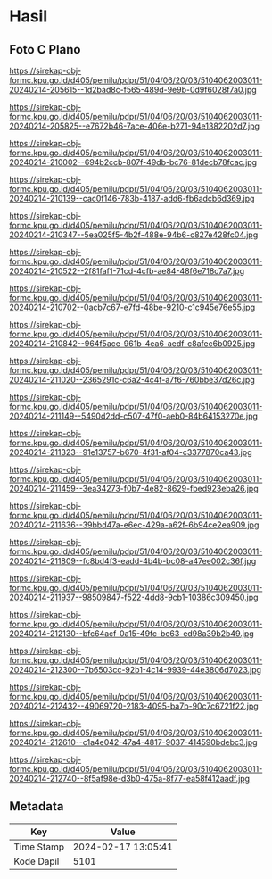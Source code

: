 # Hasil

## Foto C Plano

https://sirekap-obj-formc.kpu.go.id/d405/pemilu/pdpr/51/04/06/20/03/5104062003011-20240214-205615--1d2bad8c-f565-489d-9e9b-0d9f6028f7a0.jpg

https://sirekap-obj-formc.kpu.go.id/d405/pemilu/pdpr/51/04/06/20/03/5104062003011-20240214-205825--e7672b46-7ace-406e-b271-94e1382202d7.jpg

https://sirekap-obj-formc.kpu.go.id/d405/pemilu/pdpr/51/04/06/20/03/5104062003011-20240214-210002--694b2ccb-807f-49db-bc76-81decb78fcac.jpg

https://sirekap-obj-formc.kpu.go.id/d405/pemilu/pdpr/51/04/06/20/03/5104062003011-20240214-210139--cac0f146-783b-4187-add6-fb6adcb6d369.jpg

https://sirekap-obj-formc.kpu.go.id/d405/pemilu/pdpr/51/04/06/20/03/5104062003011-20240214-210347--5ea025f5-4b2f-488e-94b6-c827e428fc04.jpg

https://sirekap-obj-formc.kpu.go.id/d405/pemilu/pdpr/51/04/06/20/03/5104062003011-20240214-210522--2f81faf1-71cd-4cfb-ae84-48f6e718c7a7.jpg

https://sirekap-obj-formc.kpu.go.id/d405/pemilu/pdpr/51/04/06/20/03/5104062003011-20240214-210702--0acb7c67-e7fd-48be-9210-c1c945e76e55.jpg

https://sirekap-obj-formc.kpu.go.id/d405/pemilu/pdpr/51/04/06/20/03/5104062003011-20240214-210842--964f5ace-961b-4ea6-aedf-c8afec6b0925.jpg

https://sirekap-obj-formc.kpu.go.id/d405/pemilu/pdpr/51/04/06/20/03/5104062003011-20240214-211020--2365291c-c6a2-4c4f-a7f6-760bbe37d26c.jpg

https://sirekap-obj-formc.kpu.go.id/d405/pemilu/pdpr/51/04/06/20/03/5104062003011-20240214-211149--5490d2dd-c507-47f0-aeb0-84b64153270e.jpg

https://sirekap-obj-formc.kpu.go.id/d405/pemilu/pdpr/51/04/06/20/03/5104062003011-20240214-211323--91e13757-b670-4f31-af04-c3377870ca43.jpg

https://sirekap-obj-formc.kpu.go.id/d405/pemilu/pdpr/51/04/06/20/03/5104062003011-20240214-211459--3ea34273-f0b7-4e82-8629-fbed923eba26.jpg

https://sirekap-obj-formc.kpu.go.id/d405/pemilu/pdpr/51/04/06/20/03/5104062003011-20240214-211636--39bbd47a-e6ec-429a-a62f-6b94ce2ea909.jpg

https://sirekap-obj-formc.kpu.go.id/d405/pemilu/pdpr/51/04/06/20/03/5104062003011-20240214-211809--fc8bd4f3-eadd-4b4b-bc08-a47ee002c36f.jpg

https://sirekap-obj-formc.kpu.go.id/d405/pemilu/pdpr/51/04/06/20/03/5104062003011-20240214-211937--98509847-f522-4dd8-9cb1-10386c309450.jpg

https://sirekap-obj-formc.kpu.go.id/d405/pemilu/pdpr/51/04/06/20/03/5104062003011-20240214-212130--bfc64acf-0a15-49fc-bc63-ed98a39b2b49.jpg

https://sirekap-obj-formc.kpu.go.id/d405/pemilu/pdpr/51/04/06/20/03/5104062003011-20240214-212300--7b6503cc-92b1-4c14-9939-44e3806d7023.jpg

https://sirekap-obj-formc.kpu.go.id/d405/pemilu/pdpr/51/04/06/20/03/5104062003011-20240214-212432--49069720-2183-4095-ba7b-90c7c6721f22.jpg

https://sirekap-obj-formc.kpu.go.id/d405/pemilu/pdpr/51/04/06/20/03/5104062003011-20240214-212610--c1a4e042-47a4-4817-9037-414590bdebc3.jpg

https://sirekap-obj-formc.kpu.go.id/d405/pemilu/pdpr/51/04/06/20/03/5104062003011-20240214-212740--8f5af98e-d3b0-475a-8f77-ea58f412aadf.jpg


## Metadata

| Key        | Value               |
| ---------- | ------------------- |
| Time Stamp | 2024-02-17 13:05:41 |
| Kode Dapil | 5101                |



